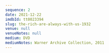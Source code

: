 ```yaml
---
sequence: 2
date: 2021-12-22
imdbId: tt0023394
slug: the-rich-are-always-with-us-1932
venue: null
venueNotes: null
medium: DVD
mediumNotes: Warner Archive Collection, 2011
---
```


